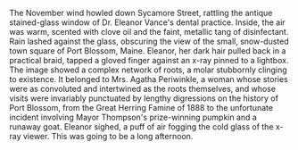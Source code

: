 The November wind howled down Sycamore Street, rattling the antique stained-glass window of Dr. Eleanor Vance's dental practice. Inside, the air was warm, scented with clove oil and the faint, metallic tang of disinfectant.  Rain lashed against the glass, obscuring the view of the small, snow-dusted town square of Port Blossom, Maine.  Eleanor, her dark hair pulled back in a practical braid, tapped a gloved finger against an x-ray pinned to a lightbox. The image showed a complex network of roots, a molar stubbornly clinging to existence.  It belonged to Mrs. Agatha Periwinkle, a woman whose stories were as convoluted and intertwined as the roots themselves, and whose visits were invariably punctuated by lengthy digressions on the history of Port Blossom, from the Great Herring Famine of 1888 to the unfortunate incident involving Mayor Thompson's prize-winning pumpkin and a runaway goat. Eleanor sighed, a puff of air fogging the cold glass of the x-ray viewer.  This was going to be a long afternoon.
